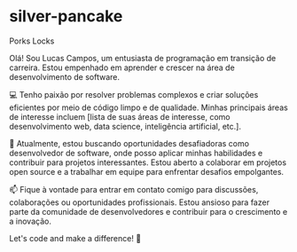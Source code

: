 # silver-pancake
Porks Locks

Olá! Sou Lucas Campos, um entusiasta de programação em transição de carreira. Estou empenhado em aprender e crescer na área de desenvolvimento de software.

💻 Tenho paixão por resolver problemas complexos e criar soluções eficientes por meio de código limpo e de qualidade. Minhas principais áreas de interesse incluem [lista de suas áreas de interesse, como desenvolvimento web, data science, inteligência artificial, etc.].

💼 Atualmente, estou buscando oportunidades desafiadoras como desenvolvedor de software, onde posso aplicar minhas habilidades e contribuir para projetos interessantes. Estou aberto a colaborar em projetos open source e a trabalhar em equipe para enfrentar desafios empolgantes.

📫 Fique à vontade para entrar em contato comigo para discussões, colaborações ou oportunidades profissionais. Estou ansioso para fazer parte da comunidade de desenvolvedores e contribuir para o crescimento e a inovação.

Let's code and make a difference! 🚀
